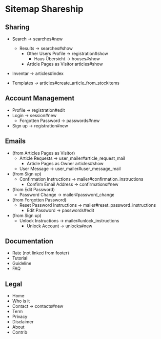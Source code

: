 Sitemap Shareship
=================

Sharing
---------------

* Search -> searches#new
  * Results -> searches#show
    * Other Users Profile -> registration#show
      * Haus Übersicht -> houses#show
    * Article Pages as Visitor articles#show

* Inventar -> articles#index

* Templates -> articles#create_article_from_stockitems

Account Management
------

* Profile -> registration#edit
* Login -> session#new
  * Forgotten Password -> passwords#new
* Sign up -> registration#new

Emails
------

* (from Articles Pages as Visitor)
  * Article Requests -> user_mailer#article_request_mail
    * Article Pages as Owner articles#show
  * User Message -> user_mailer#user_message_mail
* (from Sign up)
  * Confirmation Instructions -> mailer#confirmation_instructions
    * Confirm Email Address -> confirmations#new
* (from Edit Password)
  * Password Change -> mailer#password_change
* (from Forgotten Password)
  * Reset Password Instructions -> mailer#reset_password_instructions
    * Edit Password -> passwords#edit
* (from Sign up)
  * Unlock Instructions -> mailer#unlock_instructions
    * Unlock Account -> unlocks#new

Documentation
-------------

* Rate (not linked from footer)
* Tutorial
* Guideline
* FAQ

Legal
-----

* Home
* Who is it
* Contact -> contacts#new
* Term
* Privacy
* Disclaimer
* About
* Contrib
